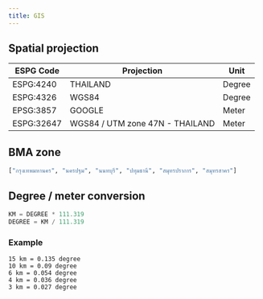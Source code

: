 ```yaml
---
title: GIS
---
```


## Spatial projection

| ESPG Code  | Projection                      | Unit   |
| ---------- | ------------------------------- | ------ |
| ESPG:4240  | THAILAND                        | Degree |
| ESPG:4326  | WGS84                           | Degree |
| EPSG:3857  | GOOGLE                          | Meter  |
| ESPG:32647 | WGS84 / UTM zone 47N - THAILAND | Meter  |

## BMA zone

```python
["กรุงเทพมหานคร", "นครปฐม", "นนทบุรี", "ปทุมธานี", "สมุทรปราการ", "สมุทรสาคร"]
```

## Degree / meter conversion

```python
KM = DEGREE * 111.319
DEGREE = KM / 111.319
```

### Example

```
15 km = 0.135 degree
10 km = 0.09 degree
6 km = 0.054 degree
4 km = 0.036 degree
3 km = 0.027 degree
```
